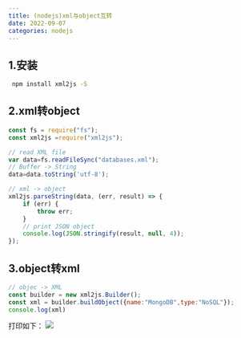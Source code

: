 ```yaml
---
title: (nodejs)xml与object互转
date: 2022-09-07
categories: nodejs
---
```

## 1.安装
```bash
 npm install xml2js -S
```
## 2.xml转object
```javascript
const fs = require("fs");
const xml2js =require("xml2js");

// read XML file
var data=fs.readFileSync("databases.xml");
// Buffer -> String
data=data.toString('utf-8');

// xml -> object
xml2js.parseString(data, (err, result) => {
    if (err) {
        throw err;
    }
    // print JSON object
    console.log(JSON.stringify(result, null, 4));
});
```
## 3.object转xml
```javascript
// objec -> XML
const builder = new xml2js.Builder();
const xml = builder.buildObject({name:"MongoDB",type:"NoSQL"});
console.log(xml)
```
打印如下：
![](https://img.xiyangyang.cc/blog/%E6%88%AA%E5%B1%8F2022-09-07%20%E4%B8%8B%E5%8D%887.42.31.png)